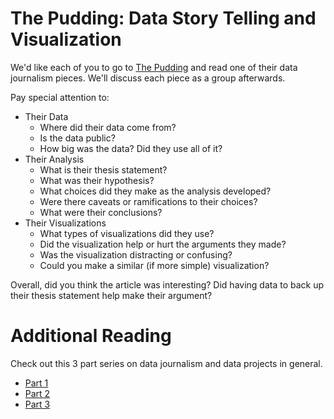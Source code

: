 # The Pudding: Data Story Telling and Visualization

We'd like each of you to go to [The Pudding](https://pudding.cool/) and read one of their data journalism pieces. We'll discuss each piece as a group afterwards.

Pay special attention to:
- Their Data
  - Where did their data come from?
  - Is the data public?
  - How big was the data? Did they use all of it?
- Their Analysis
  - What is their thesis statement?
  - What was their hypothesis?
  - What choices did they make as the analysis developed?
  - Were there caveats or ramifications to their choices?
  - What were their conclusions?
- Their Visualizations
  - What types of visualizations did they use?
  - Did the visualization help or hurt the arguments they made?
  - Was the visualization distracting or confusing?
  - Could you make a similar (if more simple) visualization?

Overall, did you think the article was interesting? Did having data to back up their thesis statement help make their argument?

# Additional Reading

Check out this 3 part series on data journalism and data projects in general.

 - [Part 1](https://pudding.cool/process/how-to-make-dope-shit-part-1/)
 - [Part 2](https://pudding.cool/process/how-to-make-dope-shit-part-2/)
 - [Part 3](https://pudding.cool/process/how-to-make-dope-shit-part-3/)
